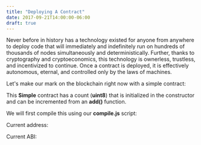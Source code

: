 ```yaml
---
title: "Deploying A Contract"
date: 2017-09-21T14:00:00-06:00
draft: true
---
```


Never before in history has a technology existed for anyone from anywhere to deploy code that will immediately and indefinitely run on hundreds of thousands of nodes simultaneously and deterministically. Further, thanks to cryptography and cryptoeconomics, this technology is ownerless, trustless, and incentivized to continue. Once a contract is deployed, it is effectively autonomous, eternal, and controlled only by the laws of machines.

Let's make our mark on the blockchain right now with a simple contract:

<!--RQC CODE solidity Simple/Simple.sol -->

This **Simple** contract has a count (**uint8**) that is initialized in the constructor and can be incremented from an **add()** function.

We will first compile this using our **compile.js** script:



Current address:
<!--RQC ADDRESS Simple/Simple.address -->

Current ABI:
<!--RQC ABI Simple/Simple.abi -->
